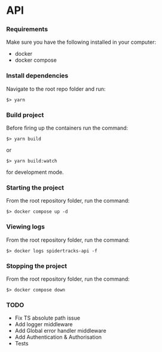 # API

### Requirements

Make sure you have the following installed in your computer:

* docker
* docker compose

### Install dependencies

Navigate to the root repo folder and run:

```
$> yarn
```

### Build project
Before firing up the containers run the command:
```
$> yarn build
```
or 
```
$> yarn build:watch
```
for development mode.

### Starting the project

From the root repository folder, run the command:

```
$> docker compose up -d
```

### Viewing logs

From the root repository folder, run the command:

```
$> docker logs spidertracks-api -f
```

### Stopping the project

From the root repository folder, run the command:

```
$> docker compose down
```

### TODO

* Fix TS absolute path issue
* Add logger middleware
* Add Global error handler middleware
* Add Authentication & Authorisation
* Tests
